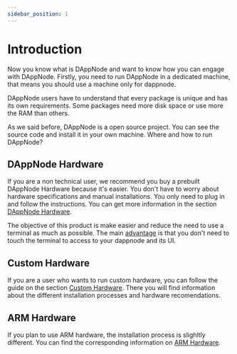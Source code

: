 ```yaml
---
sidebar_position: 1
---
```


# Introduction

Now you know what is DAppNode and want to know how you can engage with DAppNode. Firstly, you need to run DAppNode in a dedicated machine, that means you should use a machine only for dappnode.

DAppNode users have to understand that every package is unique and has its own requirements. Some packages need more disk space or use more the RAM than others.

As we said before, DAppNode is a open source project. You can see the source code and install it in your own machine. Where and how to run DAppNode?

## DAppNode Hardware

If you are a non technical user, we recommend you buy a prebuilt DAppNode Hardware because it's easier. You don't have to worry about hardware specifications and manual installations. You only need to plug in and follow the instructions. You can get more information in the section [DAppNode Hardware](./dappnode-hardware/what-dappnode-we-should-select).

The objective of this product is make easier and reduce the need to use a terminal as much as possible. The main [advantage](./dappnode-hardware/advantages) is that you don't need to touch the terminal to access to your dappnode and its UI.

## Custom Hardware

If you are a user who wants to run custom hardware, you can follow the guide on the section [Custom Hardware](./custom-hardware/hardware-recommendations). There you will find information about the different installation processes and hardware recomendations.

## ARM Hardware

If you plan to use ARM hardware, the installation process is slighltly different. You can find the corresponding information on [ARM Hardware](./arm-hardware/hardware-recommendations).
